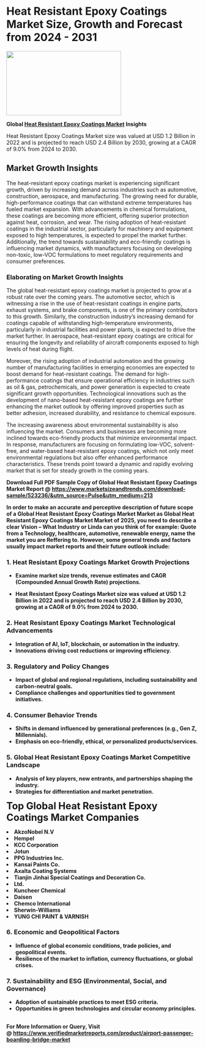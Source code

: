 <H1>Heat Resistant Epoxy Coatings Market Size, Growth and Forecast from 2024 - 2031</H1><img class="aligncenter size-medium wp-image-584254" src="https://thirdeyenews.in/wp-content/uploads/2024/09/Global-Market-Research-300x168.jpeg" alt="" width="300" height="168" /><p><strong>Global&nbsp;<a href="https://www.marketsizeandtrends.com/download-sample/523236/&amp;utm_source=Pulse&amp;utm_medium=213">Heat Resistant Epoxy Coatings Market</a> Insights</strong></p><p>Heat Resistant Epoxy Coatings Market size was valued at USD 1.2 Billion in 2022 and is projected to reach USD 2.4 Billion by 2030, growing at a CAGR of 9.0% from 2024 to 2030.</p><p><h2>Market Growth Insights</h2> <p>The heat-resistant epoxy coatings market is experiencing significant growth, driven by increasing demand across industries such as automotive, construction, aerospace, and manufacturing. The growing need for durable, high-performance coatings that can withstand extreme temperatures has fueled market expansion. With advancements in chemical formulations, these coatings are becoming more efficient, offering superior protection against heat, corrosion, and wear. The rising adoption of heat-resistant coatings in the industrial sector, particularly for machinery and equipment exposed to high temperatures, is expected to propel the market further. Additionally, the trend towards sustainability and eco-friendly coatings is influencing market dynamics, with manufacturers focusing on developing non-toxic, low-VOC formulations to meet regulatory requirements and consumer preferences. <p><strong></strong></p> <h3>Elaborating on Market Growth Insights</h3> <p>The global heat-resistant epoxy coatings market is projected to grow at a robust rate over the coming years. The automotive sector, which is witnessing a rise in the use of heat-resistant coatings in engine parts, exhaust systems, and brake components, is one of the primary contributors to this growth. Similarly, the construction industry’s increasing demand for coatings capable of withstanding high-temperature environments, particularly in industrial facilities and power plants, is expected to drive the market further. In aerospace, heat-resistant epoxy coatings are critical for ensuring the longevity and reliability of aircraft components exposed to high levels of heat during flight.</p> <p>Moreover, the rising adoption of industrial automation and the growing number of manufacturing facilities in emerging economies are expected to boost demand for heat-resistant coatings. The demand for high-performance coatings that ensure operational efficiency in industries such as oil & gas, petrochemicals, and power generation is expected to create significant growth opportunities. Technological innovations such as the development of nano-based heat-resistant epoxy coatings are further enhancing the market outlook by offering improved properties such as better adhesion, increased durability, and resistance to chemical exposure.</p> <p>The increasing awareness about environmental sustainability is also influencing the market. Consumers and businesses are becoming more inclined towards eco-friendly products that minimize environmental impact. In response, manufacturers are focusing on formulating low-VOC, solvent-free, and water-based heat-resistant epoxy coatings, which not only meet environmental regulations but also offer enhanced performance characteristics. These trends point toward a dynamic and rapidly evolving market that is set for steady growth in the coming years.</p> <p><strong></p><p><span class=""><strong>Download Full PDF Sample Copy of Global Heat Resistant Epoxy Coatings Market Report</strong> @ <a href="https://www.marketsizeandtrends.com/download-sample/523236/&amp;utm_source=Pulse&amp;utm_medium=213" target="_blank">https://www.marketsizeandtrends.com/download-sample/523236/&amp;utm_source=Pulse&amp;utm_medium=213</a></span></p><p>In order to make an accurate and perceptive description of future scope of a Global&nbsp;Heat Resistant Epoxy Coatings Market Market as Global&nbsp;Heat Resistant Epoxy Coatings Market Market of 2025, you need to describe a clear Vision &ndash; What Industry or Linda can you think of for example: Quote from a Technology, healthcare, automotive, renewable energy, name the market you are Reffering to. However, some general trends and factors usually impact market reports and their future outlook include:</p><h3>1.&nbsp;<strong>Heat Resistant Epoxy Coatings Market Growth Projections</strong></h3><ul><li>Examine market size trends, revenue estimates and CAGR (Compounded Annual Growth Rate) projections.</li><li><p>Heat Resistant Epoxy Coatings Market size was valued at USD 1.2 Billion in 2022 and is projected to reach USD 2.4 Billion by 2030, growing at a CAGR of 9.0% from 2024 to 2030.</p></li></ul><h3>2.&nbsp;<strong>Heat Resistant Epoxy Coatings Market Technological Advancements</strong></h3><ul><li>Integration of AI, IoT, blockchain, or automation in the industry.</li><li>Innovations driving cost reductions or improving efficiency.</li></ul><h3>3.&nbsp;<strong>Regulatory and Policy Changes</strong></h3><ul><li>Impact of global and regional regulations, including sustainability and carbon-neutral goals.</li><li>Compliance challenges and opportunities tied to government initiatives.</li></ul><h3>4.&nbsp;<strong>Consumer Behavior Trends</strong></h3><ul><li>Shifts in demand influenced by generational preferences (e.g., Gen Z, Millennials).</li><li>Emphasis on eco-friendly, ethical, or personalized products/services.</li></ul><h3>5.&nbsp;<strong>Global Heat Resistant Epoxy Coatings Market Competitive Landscape</strong></h3><ul><li>Analysis of key players, new entrants, and partnerships shaping the industry.</li><li>Strategies for differentiation and market penetration.</li></ul><p data-pm-slice="1 1 []"><span style="color: inherit; font-family: inherit; font-size: 25px;">Top Global Heat Resistant Epoxy Coatings Market Companies</span></p><div class="" data-test-id=""><p><li>AkzoNobel N.V</li><li> Hempel</li><li> KCC Corporation</li><li> Jotun</li><li> PPG Industries Inc.</li><li> Kansai Paints Co.</li><li> Axalta Coating Systems</li><li> Tianjin Jinhai Special Coatings and Decoration Co.</li><li> Ltd.</li><li> Kuncheer Chemical</li><li> Daisen</li><li> Chemco International</li><li> Sherwin-Williams</li><li> YUNG CHI PAINT & VARNISH</li></p></div><h3>6.&nbsp;<strong>Economic and Geopolitical Factors</strong></h3><ul><li>Influence of global economic conditions, trade policies, and geopolitical events.</li><li>Resilience of the market to inflation, currency fluctuations, or global crises.</li></ul><h3>7.&nbsp;<strong>Sustainability and ESG (Environmental, Social, and Governance)</strong></h3><ul><li>Adoption of sustainable practices to meet ESG criteria.</li><li>Opportunities in green technologies and circular economy principles.</li></ul><h2><strong style="font-size: 14px;">For More Information or Query, Visit @&nbsp;</strong><a style="background-color: #ffffff; font-size: 14px;" href="https://www.marketsizeandtrends.com/report/heat-resistant-epoxy-coatings-market/" target="_blank">https://www.verifiedmarketreports.com/product/airport-passenger-boarding-bridge-market</a></h2>
